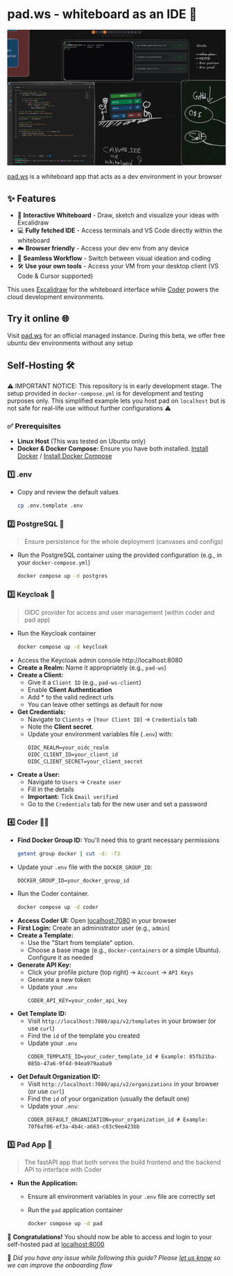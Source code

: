 # pad.ws -  whiteboard as an IDE 🎨



[![Pad.ws Canvas IDE](docs/canvas_ide.png)](https://pad.ws)

[pad.ws](https://pad.ws) is a whiteboard app that acts as a dev environment in your browser

## ✨ Features

* 🎨 **Interactive Whiteboard** - Draw, sketch and visualize your ideas with Excalidraw
* 💻 **Fully fetched IDE** - Access terminals and VS Code directly within the whiteboard
* ☁️ **Browser friendly** - Access your dev env from any device
* 🔄 **Seamless Workflow** - Switch between visual ideation and coding
* 🛠️ **Use your own tools** - Access your VM from your desktop client (VS Code & Cursor supported)

This uses [Excalidraw](https://github.com/excalidraw/excalidraw) for the whiteboard interface while [Coder](https://github.com/coder/coder) powers the cloud development environments.


## Try it online  🌐

Visit [pad.ws](https://pad.ws) for an official managed instance. During this beta, we offer free ubuntu dev environments without any setup

## Self-Hosting 🛠️

⚠️ IMPORTANT NOTICE: This repository is in early development stage. The setup provided in `docker-compose.yml` is for development and testing purposes only.
This simplified example lets you host pad on `localhost` but is not safe for real-life use without further configurations ⚠️




### ✅ Prerequisites
*   **Linux Host** (This was tested on Ubuntu only)
*   **Docker & Docker Compose:** Ensure you have both installed. [Install Docker](https://docs.docker.com/get-docker/) / [Install Docker Compose](https://docs.docker.com/compose/install/)


### 1️⃣ .env

*  Copy and review the default values
    ```bash
    cp .env.template .env
    ```

### 2️⃣ PostgreSQL 🐘
> Ensure persistence for the whole deployment (canvases and configs)

*   Run the PostgreSQL container using the provided configuration (e.g., in your `docker-compose.yml`)

    ```bash
    docker compose up -d postgres 
    ```

### 3️⃣ Keycloak 🔑
> OIDC provider for access and user management (within coder and pad app)
*   Run the Keycloak container
    ```bash
    docker compose up -d keycloak 
    ```
*   Access the Keycloak admin console http://localhost:8080
*   **Create a Realm:** Name it appropriately (e.g., `pad-ws`)
*   **Create a Client:**
    *   Give it a `Client ID` (e.g., `pad-ws-client`)
    *   Enable **Client Authentication**
    *   Add * to the valid redirect urls
    *   You can leave other settings as default for now
*   **Get Credentials:**
    *   Navigate to `Clients` -> `[Your Client ID]` -> `Credentials` tab
    *   Note the **Client secret**.
    *   Update your environment variables file (`.env`) with:
        ```dotenv
        OIDC_REALM=your_oidc_realm
        OIDC_CLIENT_ID=your_client_id 
        OIDC_CLIENT_SECRET=your_client_secret 
        ```
*   **Create a User:**
    *   Navigate to `Users` -> `Create user`
    *   Fill in the details
    *   **Important:** Tick `Email verified`
    *   Go to the `Credentials` tab for the new user and set a password

### 4️⃣ Coder 🧑‍💻

*   **Find Docker Group ID:** You'll need this to grant necessary permissions
    ```bash
    getent group docker | cut -d: -f3 
    ```
*   Update your `.env` file with the `DOCKER_GROUP_ID`:
    ```dotenv
    DOCKER_GROUP_ID=your_docker_group_id 
    ```
*   Run the Coder container.
    ```bash
    docker compose up -d coder
    ```
*   **Access Coder UI:** Open [localhost:7080](http://localhost:7080) in your browser
*   **First Login:** Create an administrator user (e.g., `admin`)
*   **Create a Template:**
    *   Use the "Start from template" option.
    *   Choose a base image (e.g., `docker-containers` or a simple Ubuntu). Configure it as needed
*   **Generate API Key:**
    *   Click your profile picture (top right) -> `Account` -> `API Keys`
    *   Generate a new token
    *   Update your `.env`
        ```dotenv
        CODER_API_KEY=your_coder_api_key 
        ```
*   **Get Template ID:**
    *   Visit `http://localhost:7080/api/v2/templates` in your browser (or use `curl`)
    *   Find the `id` of the template you created
    *   Update your `.env`
        ```dotenv
        CODER_TEMPLATE_ID=your_coder_template_id # Example: 85fb21ba-085b-47a6-9f4d-94ea979aaba9
        ```
*   **Get Default Organization ID:**
    *   Visit `http://localhost:7080/api/v2/organizations` in your browser (or use `curl`)
    *   Find the `id` of your organization (usually the default one)
    *   Update your `.env`:
        ```dotenv
        CODER_DEFAULT_ORGANIZATION=your_organization_id # Example: 70f6af06-ef3a-4b4c-a663-c03c9ee423bb
        ```

### 5️⃣ Pad App 📝
> The fastAPI app that both serves the build frontend and the backend API to interface with Coder

*   **Run the Application:**
    *   Ensure all environment variables in your `.env` file are correctly set
    *   Run the `pad` application container

        ```bash
        docker compose up -d pad 
        ```

🎉 **Congratulations!**  You should now be able to access and login to your self-hosted pad at [localhost:8000](http://localhost:8000) 

🚧 *Did you have any issue while following this guide?*
*Please [let us know](https://github.com/pad-ws/pad.ws/issues) so we can improve the onboarding flow*





